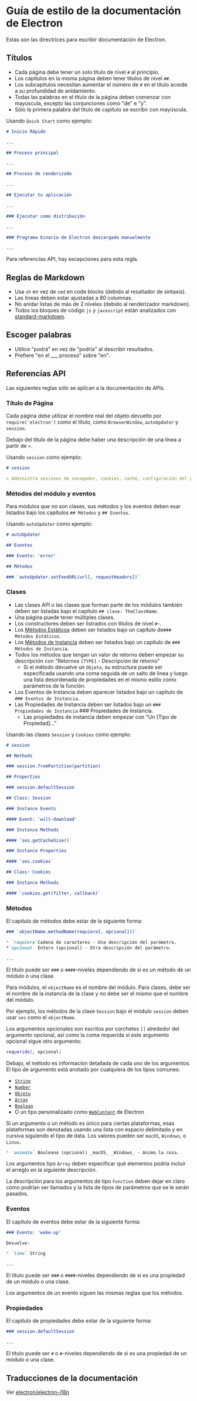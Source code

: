 # Guía de estilo de la documentación de Electron

Estas son las directrices para escribir documentación de Electron.

## Títulos

* Cada página debe tener un solo título de nivel `#` al principio.
* Los capítulos en la misma página deben tener títulos de nivel `##`.
* Los subcapítulos necesitan aumentar el número de `#` en el título acorde a su profundidad de anidamiento.
* Todas las palabras en el título de la página deben comenzar con mayúscula, excepto las conjunciones como "de" e "y".
* Sólo la primera palabra del título de capítulo se escribir con mayúscula.

Usando `Quick Start` como ejemplo:

```markdown
# Inicio Rápido

...

## Proceso principal

...

## Proceso de renderizado

...

## Ejecutar tu aplicación

...

### Ejecutar como distribución

...

### Programa binario de Electron descargado manualmente

...
```

Para referencias API, hay excepciones para esta regla.

## Reglas de Markdown

* Usa `sh` en vez de `cmd` en code blocks (debido al resaltador de sintaxis).
* Las líneas deben estar ajustadas a 80 columnas.
* No anidar listas de más de 2 niveles (debido al renderizador markdown).
* Todos los bloques de código `js` y `javascript` están analizados con [standard-markdown](http://npm.im/standard-markdown).

## Escoger palabras

* Utilice "podrá" en vez de "podría" al describir resultados.
* Prefiere "en el ___ proceso" sobre "en".

## Referencias API

Las siguientes reglas sólo se aplican a la documentación de APIs.

### Título de Página

Cada página debe utilizar el nombre real del objeto devuelto por `require('electron')` como el título, como `BrowserWindow`, `autoUpdater` y `session`.

Debajo del título de la página debe haber una descripción de una línea a partir de `>`.

Usando `session` como ejemplo:

```markdown
# session

> Administra sesiones de navegador, cookies, caché, configuración del proxy, etc.
```

### Métodos del módulo y eventos

Para módulos que no son clases, sus métodos y los eventos deben esar listados bajo los capítulos `## Métodos` y `## Eventos`.

Usando `autoUpdater` como ejemplo:

```markdown
# autoUpdater

## Eventos

### Evento: 'error'

## Métodos

### `autoUpdater.setFeedURL(url[, requestHeaders])`
```

### Clases

* Las clases API o las clases que forman parte de los módulos también deben ser listadas bajo el capítulo `## clase: TheClassName`.
* Una página puede tener múltiples clases.
* Los constructores deben ser listrados con títulos de nivel `#`-.
* Los [Métodos Estáticos](https://developer.mozilla.org/en-US/docs/Web/JavaScript/Reference/Classes/static) deben ser listados bajo un capítulo de`### Métodos Estáticos`.
* Los [Métodos de Instancia](https://developer.mozilla.org/en-US/docs/Web/JavaScript/Reference/Classes#Prototype_methods) deben ser listados bajo un capítulo de `### Métodos de Instancia`.
* Todos los métodos que tengan un valor de retorno deben empezar su descripción con "Retornos `[TYPE]` - Descripción de retorno" 
  * Si el método devuelve un `Objeto`, su estructura puede ser especificada usando una coma seguida de un salto de línea y luego una lista desordenada de propiedades en el mismo estilo como parámetros de la función.
* Los Eventos de Instancia deben aparecer listados bajo un capítulo de `### Eventos de Instancia`.
* Las Propiedades de Instancia deben ser listados bajo un `### Propiedades de Instancia` ### Propiedades de Instancia. 
  * Las propiedades de instancia deben empezar con "Un [Tipo de Propiedad]..."

Usando las clases `Session` y `Cookies` como ejemplo:

```markdown
# session

## Methods

### session.fromPartition(partition)

## Properties

### session.defaultSession

## Class: Session

### Instance Events

#### Event: 'will-download'

### Instance Methods

#### `ses.getCacheSize()`

### Instance Properties

#### `ses.cookies`

## Class: Cookies

### Instance Methods

#### `cookies.get(filter, callback)`
```

### Métodos

El capítulo de métodos debe estar de la siguiente forma:

```markdown
### `objectName.methodName(requiere[, opcional]))`

* `requiere`Cadena de caracteres - Una descripción del parámetro. 
*`opcional` Entero (opcional) - Otra descripción del parámetro. 

...
```

El título puede ser `###` o `####`-niveles dependiendo de si es un método de un módulo o una clase.

Para módulos, el `objectName` es el nombre del módulo. Para clases, debe ser el nombre de la instancia de la clase y no debe ser el mismo que el nombre del módulo.

Por ejemplo, los métodos de la clase `Session` bajo el módulo `session` deben usar `ses` como el `objectName`.

Los argumentos opcionales son escritos por corchetes `[]` alrededor del argumento opcional, así como la coma requerida si este argumento opcional sigue otro argumento:

```sh
requerido[, opcional]
```

Debajo, el método es información detallada de cada uno de los argumentos. El tipo de argumento está anotado por cualquiera de los tipos comunes:

* [`String`](https://developer.mozilla.org/en-US/docs/Web/JavaScript/Reference/Global_Objects/String)
* [`Number`](https://developer.mozilla.org/en-US/docs/Web/JavaScript/Reference/Global_Objects/Number)
* [`Objeto`](https://developer.mozilla.org/en-US/docs/Web/JavaScript/Reference/Global_Objects/Object)
* [`Array`](https://developer.mozilla.org/en-US/docs/Web/JavaScript/Reference/Global_Objects/Array)
* [`Boolean`](https://developer.mozilla.org/en-US/docs/Web/JavaScript/Reference/Global_Objects/Boolean)
* O un tipo personalizado como [`WebContent`](api/web-contents.md) de Electron

Si un argumento o un método es único para ciertas plataformas, esas plataformas son denotadas usando una lista con espacio delimitado y en cursiva siguiendo el tipo de data. Los valores pueden ser `macOS`, `Windows`, o `Linux`.

```markdown
* `animate` Booleano (opcional) _macOS_ _Windows_ - Anima la cosa.
```

Los argumentos tipo `Array` deben especificar qué elementos podría incluir el arreglo en la siguiente descripción.

La descripción para los argumentos de tipo `Function` deben dejar en claro cómo podrían ser llamados y la lista de tipos de parámetros que se le serán pasados.

### Eventos

El capítulo de eventos debe estar de la siguiente forma:

```markdown
### Evento: 'wake-up'

Devuelve:

* `time` String

...
```

El título puede ser `###` o `####`-niveles dependiendo de si es una propiedad de un módulo o una clase.

Los argumentos de un evento siguen las mismas reglas que los métodos.

### Propiedades

El capítulo de propiedades debe estar de la siguiente forma:

```markdown
### session.defaultSession

...
```

El título puede ser `#` o `#`-niveles dependiendo de si es una propiedad de un módulo o una clase.

## Traducciones de la documentación

Ver [electron/electron-i18n](https://github.com/electron/i18n#readme)